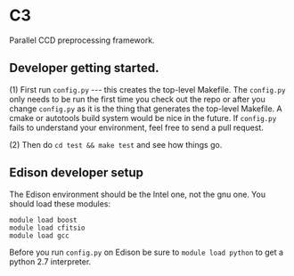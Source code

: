 
C3
==

Parallel CCD preprocessing framework.  

## Developer getting started.

(1) First run `config.py` --- this creates the top-level Makefile.  The
`config.py` only needs to be run the first time you check out the repo or after
you change `config.py` as it is the thing that generates the top-level
Makefile.  A cmake or autotools build system would be nice in the future.
If `config.py` fails to understand your environment, feel free to send a pull
request.

(2) Then do `cd test && make test` and see how things go.

## Edison developer setup

The Edison environment should be the Intel one, not the gnu one.  You should
load these modules:

    module load boost
    module load cfitsio
    module load gcc 

Before you run `config.py` on Edison be sure to `module load python` to get a
python 2.7 interpreter.
